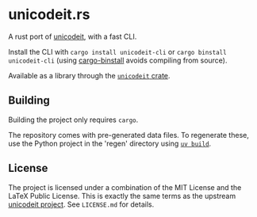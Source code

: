# unicodeit.rs
A rust port of [unicodeit](https://www.unicodeit.net/), with a fast CLI.

Install the CLI with `cargo install unicodeit-cli` or `cargo binstall unicodeit-cli` (using [cargo-binstall] avoids compiling from source).

Available as a library through the [`unicodeit` crate](https://docs.rs/unicodeit).

[cargo-binstall]: https://github.com/cargo-bins/cargo-binstall

## Building
Building the project only requires `cargo`.

The repository comes with pre-generated data files. To regenerate these, use the Python project in the 'regen' directory using [`uv build`](https://docs.astral.sh/uv/).

## License
The project is licensed under a combination of the MIT License and the LaTeX Public License. This is exactly the same terms as the upstream [unicodeit project][unicodeit]. See `LICENSE.md` for details.

[unicodeit]: https://www.unicodeit.net